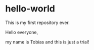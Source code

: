 # hello-world
This is my first repository ever.

Hello everyone,

my name is Tobias and this is just a trial!
